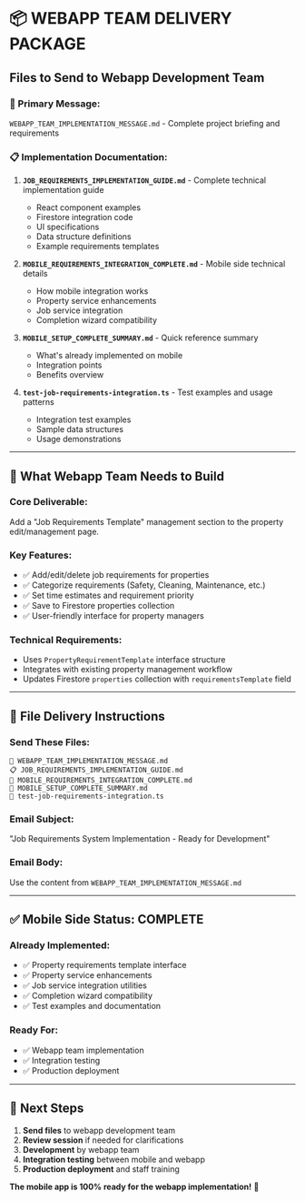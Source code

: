 # 📦 WEBAPP TEAM DELIVERY PACKAGE

## Files to Send to Webapp Development Team

### **📧 Primary Message:**
`WEBAPP_TEAM_IMPLEMENTATION_MESSAGE.md` - Complete project briefing and requirements

### **📋 Implementation Documentation:**
1. **`JOB_REQUIREMENTS_IMPLEMENTATION_GUIDE.md`** - Complete technical implementation guide
   - React component examples
   - Firestore integration code  
   - UI specifications
   - Data structure definitions
   - Example requirements templates

2. **`MOBILE_REQUIREMENTS_INTEGRATION_COMPLETE.md`** - Mobile side technical details
   - How mobile integration works
   - Property service enhancements
   - Job service integration
   - Completion wizard compatibility

3. **`MOBILE_SETUP_COMPLETE_SUMMARY.md`** - Quick reference summary
   - What's already implemented on mobile
   - Integration points
   - Benefits overview

4. **`test-job-requirements-integration.ts`** - Test examples and usage patterns
   - Integration test examples
   - Sample data structures
   - Usage demonstrations

---

## 🎯 **What Webapp Team Needs to Build**

### **Core Deliverable:**
Add a "Job Requirements Template" management section to the property edit/management page.

### **Key Features:**
- ✅ Add/edit/delete job requirements for properties
- ✅ Categorize requirements (Safety, Cleaning, Maintenance, etc.)
- ✅ Set time estimates and requirement priority
- ✅ Save to Firestore properties collection
- ✅ User-friendly interface for property managers

### **Technical Requirements:**
- Uses `PropertyRequirementTemplate` interface structure
- Integrates with existing property management workflow
- Updates Firestore `properties` collection with `requirementsTemplate` field

---

## 📁 **File Delivery Instructions**

### **Send These Files:**
```
📧 WEBAPP_TEAM_IMPLEMENTATION_MESSAGE.md
📋 JOB_REQUIREMENTS_IMPLEMENTATION_GUIDE.md  
📱 MOBILE_REQUIREMENTS_INTEGRATION_COMPLETE.md
📄 MOBILE_SETUP_COMPLETE_SUMMARY.md
🧪 test-job-requirements-integration.ts
```

### **Email Subject:**
"Job Requirements System Implementation - Ready for Development"

### **Email Body:**
Use the content from `WEBAPP_TEAM_IMPLEMENTATION_MESSAGE.md`

---

## ✅ **Mobile Side Status: COMPLETE**

### **Already Implemented:**
- ✅ Property requirements template interface
- ✅ Property service enhancements  
- ✅ Job service integration utilities
- ✅ Completion wizard compatibility
- ✅ Test examples and documentation

### **Ready For:**
- ✅ Webapp team implementation
- ✅ Integration testing
- ✅ Production deployment

---

## 🚀 **Next Steps**

1. **Send files** to webapp development team
2. **Review session** if needed for clarifications
3. **Development** by webapp team
4. **Integration testing** between mobile and webapp
5. **Production deployment** and staff training

**The mobile app is 100% ready for the webapp implementation!** 🎉
